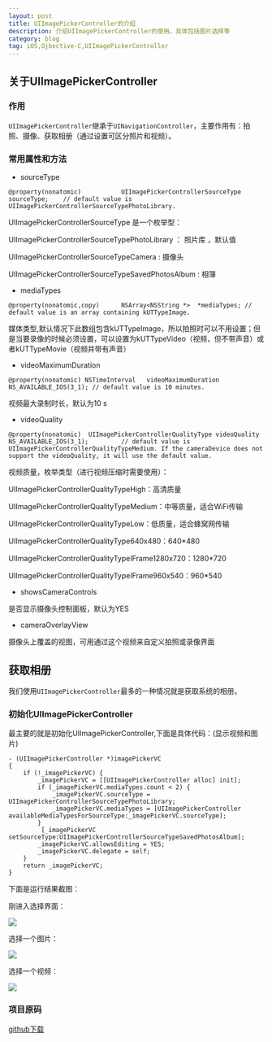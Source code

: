 ```yaml
---
layout: post
title: UIImagePickerController的介绍
description: 介绍UIImagePickerController的使用。具体包括图片选择等
category: blog
tag: iOS,Ojbective-C,UIImagePickerController
---
```


## 关于UIImagePickerController

### 作用

`UIImagePickerController`继承于`UINavigationController`，主要作用有：拍照、摄像、获取相册（通过设置可区分照片和视频）。

### 常用属性和方法

* sourceType

```
@property(nonatomic)           UIImagePickerControllerSourceType     sourceType;    // default value is UIImagePickerControllerSourceTypePhotoLibrary.
```
UIImagePickerControllerSourceType 是一个枚举型：

UIImagePickerControllerSourceTypePhotoLibrary ： 照片库
，默认值	

UIImagePickerControllerSourceTypeCamera : 摄像头

UIImagePickerControllerSourceTypeSavedPhotosAlbum : 相簿

* mediaTypes

```
@property(nonatomic,copy)      NSArray<NSString *>  *mediaTypes; // default value is an array containing kUTTypeImage.
```
媒体类型,默认情况下此数组包含kUTTypeImage，所以拍照时可以不用设置；但是当要录像的时候必须设置，可以设置为kUTTypeVideo（视频，但不带声音）或者kUTTypeMovie（视频并带有声音）

* videoMaximumDuration

```
@property(nonatomic) NSTimeInterval   videoMaximumDuration NS_AVAILABLE_IOS(3_1); // default value is 10 minutes.
```
视频最大录制时长，默认为10 s

* videoQuality

```
@property(nonatomic)  UIImagePickerControllerQualityType videoQuality NS_AVAILABLE_IOS(3_1);         // default value is UIImagePickerControllerQualityTypeMedium. If the cameraDevice does not support the videoQuality, it will use the default value.
```
视频质量，枚举类型（进行视频压缩时需要使用）：

UIImagePickerControllerQualityTypeHigh：高清质量

UIImagePickerControllerQualityTypeMedium：中等质量，适合WiFi传输

UIImagePickerControllerQualityTypeLow：低质量，适合蜂窝网传输

UIImagePickerControllerQualityType640x480：640*480

UIImagePickerControllerQualityTypeIFrame1280x720：1280*720

UIImagePickerControllerQualityTypeIFrame960x540：960*540

* showsCameraControls

是否显示摄像头控制面板，默认为YES

* cameraOverlayView

摄像头上覆盖的视图，可用通过这个视频来自定义拍照或录像界面


## 获取相册

我们使用`UIImagePickerController`最多的一种情况就是获取系统的相册。

### 初始化UIImagePickerController

最主要的就是初始化UIImagePickerController,下面是具体代码：(显示视频和图片)

```
- (UIImagePickerController *)imagePickerVC
{
    if (!_imagePickerVC) {
        _imagePickerVC = [[UIImagePickerController alloc] init];
        if (_imagePickerVC.mediaTypes.count < 2) {
            _imagePickerVC.sourceType = UIImagePickerControllerSourceTypePhotoLibrary;
            _imagePickerVC.mediaTypes = [UIImagePickerController availableMediaTypesForSourceType:_imagePickerVC.sourceType];
        }
         [_imagePickerVC setSourceType:UIImagePickerControllerSourceTypeSavedPhotosAlbum];
        _imagePickerVC.allowsEditing = YES;
        _imagePickerVC.delegate = self;
    }
    return _imagePickerVC;
}
```

下面是运行结果截图：

刚进入选择界面：

![](../../images/blog/ios_image_picker/image_picker_01.PNG)

选择一个图片：

![](../../images/blog/ios_image_picker/image_picker_02.PNG)

选择一个视频：

![](../../images/blog/ios_image_picker/image_picker_03.PNG)

### 项目原码

[github下载](https://github.com/MaxwellQi/ios_imagePicker)
